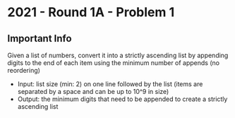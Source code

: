 # 2021 - Round 1A - Problem 1 
## Important Info
Given a list of numbers, convert it into a strictly ascending list by appending digits to the end of each item using the minimum number of appends (no reordering)

- Input: list size (min: 2) on one line followed by the list (items are separated by a space and can be up to 10^9 in size)
- Output: the minimum digits that need to be appended to create a strictly ascending list 

